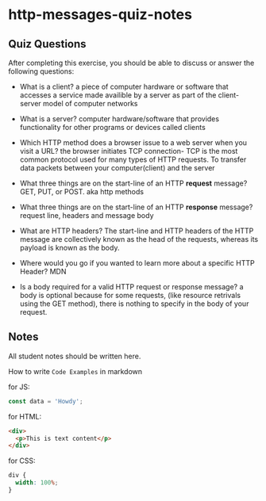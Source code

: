 # http-messages-quiz-notes

## Quiz Questions

After completing this exercise, you should be able to discuss or answer the following questions:

- What is a client?
  a piece of computer hardware or software that accesses a service made availible by a server as part of the client-server model of computer networks

- What is a server?
  computer hardware/software that provides functionality for other programs or devices called clients

- Which HTTP method does a browser issue to a web server when you visit a URL?
  the browser initiates TCP connection- TCP is the most common protocol used for many types of HTTP requests. To transfer data packets between your computer(client) and the server

- What three things are on the start-line of an HTTP **request** message?
  GET, PUT, or POST. aka http methods

- What three things are on the start-line of an HTTP **response** message?
  request line, headers and message body

- What are HTTP headers?
  The start-line and HTTP headers of the HTTP message are collectively known as the head of the requests, whereas its payload is known as the body.

- Where would you go if you wanted to learn more about a specific HTTP Header?
  MDN

- Is a body required for a valid HTTP request or response message?
  a body is optional because for some requests, (like resource retrivals using the GET method), there is nothing to specify in the body of your request.

## Notes

All student notes should be written here.

How to write `Code Examples` in markdown

for JS:

```javascript
const data = 'Howdy';
```

for HTML:

```html
<div>
  <p>This is text content</p>
</div>
```

for CSS:

```css
div {
  width: 100%;
}
```

